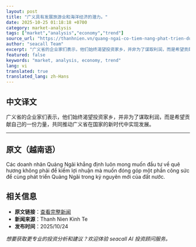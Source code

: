 ```yaml
---
layout: post
title: "广义具有发展旅游业和海洋经济的潜力。"
date: 2025-10-25 01:18:18 +0700
category: market-analysis
tags: ["market","analysis","economy","trend"]
source_url: "https://thanhnien.vn/quang-ngai-co-tiem-nang-phat-trien-du-lich-kinh-te-bien-18525102422441735.htm"
author: "seacall Team"
excerpt: "广义省的企业家们表示，他们始终渴望投资家乡，并非为了谋取利润，而是希望贡献自己的一份力量，共同推动广义省在国家的新时代中实现发展。..."
featured: false
keywords: "market, analysis, economy, trend"
lang: vi
translated: true
translated_lang: zh-Hans
---
```


## 中文译文

广义省的企业家们表示，他们始终渴望投资家乡，并非为了谋取利润，而是希望贡献自己的一份力量，共同推动广义省在国家的新时代中实现发展。

---

## 原文（越南语）

C&aacute;c doanh nh&acirc;n Quảng Ng&atilde;i khẳng định lu&ocirc;n mong muốn đầu tư về qu&ecirc; hương kh&ocirc;ng phải để kiếm lợi nhuận m&agrave; muốn đ&oacute;ng g&oacute;p một phần c&ocirc;ng sức để c&ugrave;ng ph&aacute;t triển Quảng Ng&atilde;i trong kỷ nguy&ecirc;n mới của đất nước.

## 相关信息

- **原文链接**：[查看完整新闻](https://thanhnien.vn/quang-ngai-co-tiem-nang-phat-trien-du-lich-kinh-te-bien-18525102422441735.htm)
- **新闻来源**：Thanh Nien Kinh Te
- **发布时间**：2025/10/24

*想要获取更专业的投资分析和建议？欢迎体验 seacall AI 投资顾问服务。*